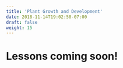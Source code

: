 ```yaml
---
title: 'Plant Growth and Development'
date: 2018-11-14T19:02:50-07:00
draft: false
weight: 15
---
```


# Lessons coming soon!
